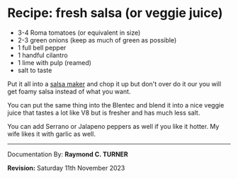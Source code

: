 # Recipe: fresh salsa (or veggie juice)

* 3-4 Roma tomatoes (or equivalent in size)
* 2-3 green onions (keep as much of green as possible)
* 1 full bell pepper
* 1 handful cilantro
* 1 lime with pulp (reamed)
* salt to taste

Put it all into a [salsa maker](https://amzn.to/46al9MX) and chop it up but don't over do it our you will get foamy salsa instead of what you want.

You can put the same thing into the Blentec and blend it into a nice veggie juice that tastes a lot like V8 but is fresher and has much less salt.

You can add Serrano or Jalapeno peppers as well if you like it hotter. My wife likes it with garlic as well.

---

Documentation By: **Raymond C. TURNER**

**Revision:** Saturday 11th November 2023